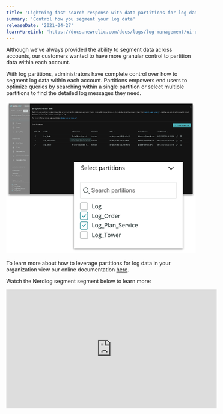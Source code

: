 ```yaml
---
title: 'Lightning fast search response with data partitions for log data'
summary: 'Control how you segment your log data'
releaseDate: '2021-04-27'
learnMoreLink: 'https://docs.newrelic.com/docs/logs/log-management/ui-data/data-partitions/'
---
```

Although we’ve always provided the ability to segment data across accounts, our customers wanted to have more granular control to partition data within each account.  

With log partitions, administrators have complete control over how to segment log data within each account. Partitions empowers end users to optimize queries by searching within a single partition or select multiple partitions to find the detailed log messages they need. 

![Select a partition](./images/select-part.png)

To learn more about how to leverage partitions for log data in your organization view our online documentation [here](https://docs.newrelic.com/docs/logs/log-management/ui-data/data-partitions/).

Watch the Nerdlog segment segment below to learn more:

<iframe width="560" height="315" src="https://www.youtube.com/embed/uH8zRmCxPqo" title="YouTube video player" frameborder="0" allow="accelerometer; autoplay; clipboard-write; encrypted-media; gyroscope; picture-in-picture" allowfullscreen></iframe> 
